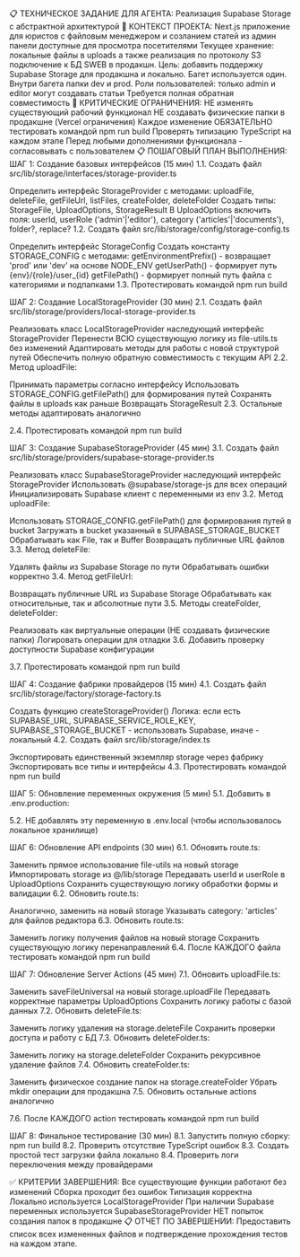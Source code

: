 📋 ТЕХНИЧЕСКОЕ ЗАДАНИЕ ДЛЯ АГЕНТА: Реализация Supabase Storage с абстрактной архитектурой
🎯 КОНТЕКСТ ПРОЕКТА:
Next.js приложение для юристов с файловым менеджером и созланием статей из админ панели доступные для просмотра посетителями
Текущее хранение: локальные файлы в uploads а также реализация по протоколу S3 подключение к БД SWEB в продакшн.
Цель: добавить поддержку Supabase Storage для продакшна и локально. Багет используется один. Внутри багета папки dev и prod.
Роли пользователей: только admin и editor могут создавать статьи
Требуется полная обратная совместимость
🚫 КРИТИЧЕСКИЕ ОГРАНИЧЕНИЯ:
НЕ изменять существующий рабочий функционал
НЕ создавать физические папки в продакшне (Vercel ограничения)
Каждое изменение ОБЯЗАТЕЛЬНО тестировать командой npm run build
Проверять типизацию TypeScript на каждом этапе
Перед любыми дополнениями функционала - согласовывать с пользователем
📋 ПОШАГОВЫЙ ПЛАН ВЫПОЛНЕНИЯ:
ШАГ 1: Создание базовых интерфейсов (15 мин)
1.1. Создать файл src/lib/storage/interfaces/storage-provider.ts

Определить интерфейс StorageProvider с методами: uploadFile, deleteFile, getFileUrl, listFiles, createFolder, deleteFolder
Создать типы: StorageFile, UploadOptions, StorageResult
В UploadOptions включить поля: userId, userRole ('admin'|'editor'), category ('articles'|'documents'), folder?, replace?
1.2. Создать файл src/lib/storage/config/storage-config.ts

Определить интерфейс StorageConfig
Создать константу STORAGE_CONFIG с методами:
getEnvironmentPrefix() - возвращает 'prod' или 'dev' на основе NODE_ENV
getUserPath() - формирует путь {env}/{role}/user_{id}
getFilePath() - формирует полный путь файла с категориями и подпапками
1.3. Протестировать командой npm run build

ШАГ 2: Создание LocalStorageProvider (30 мин)
2.1. Создать файл src/lib/storage/providers/local-storage-provider.ts

Реализовать класс LocalStorageProvider наследующий интерфейс StorageProvider
Перенести ВСЮ существующую логику из file-utils.ts без изменений
Адаптировать методы для работы с новой структурой путей
Обеспечить полную обратную совместимость с текущим API
2.2. Метод uploadFile:

Принимать параметры согласно интерфейсу
Использовать STORAGE_CONFIG.getFilePath() для формирования путей
Сохранять файлы в uploads как раньше
Возвращать StorageResult
2.3. Остальные методы адаптировать аналогично

2.4. Протестировать командой npm run build

ШАГ 3: Создание SupabaseStorageProvider (45 мин)
3.1. Создать файл src/lib/storage/providers/supabase-storage-provider.ts

Реализовать класс SupabaseStorageProvider наследующий интерфейс StorageProvider
Использовать @supabase/storage-js для всех операций
Инициализировать Supabase клиент с переменными из env
3.2. Метод uploadFile:

Использовать STORAGE_CONFIG.getFilePath() для формирования путей в bucket
Загружать в bucket указанный в SUPABASE_STORAGE_BUCKET
Обрабатывать как File, так и Buffer
Возвращать публичные URL файлов
3.3. Метод deleteFile:

Удалять файлы из Supabase Storage по пути
Обрабатывать ошибки корректно
3.4. Метод getFileUrl:

Возвращать публичные URL из Supabase Storage
Обрабатывать как относительные, так и абсолютные пути
3.5. Методы createFolder, deleteFolder:

Реализовать как виртуальные операции (НЕ создавать физические папки)
Логировать операции для отладки
3.6. Добавить проверку доступности Supabase конфигурации

3.7. Протестировать командой npm run build

ШАГ 4: Создание фабрики провайдеров (15 мин)
4.1. Создать файл src/lib/storage/factory/storage-factory.ts

Создать функцию createStorageProvider()
Логика: если есть SUPABASE_URL, SUPABASE_SERVICE_ROLE_KEY, SUPABASE_STORAGE_BUCKET - использовать Supabase, иначе - локальный
4.2. Создать файл src/lib/storage/index.ts

Экспортировать единственный экземпляр storage через фабрику
Экспортировать все типы и интерфейсы
4.3. Протестировать командой npm run build

ШАГ 5: Обновление переменных окружения (5 мин)
5.1. Добавить в .env.production:

5.2. НЕ добавлять эту переменную в .env.local (чтобы использовалось локальное хранилище)

ШАГ 6: Обновление API endpoints (30 мин)
6.1. Обновить route.ts:

Заменить прямое использование file-utils на новый storage
Импортировать storage из @/lib/storage
Передавать userId и userRole в UploadOptions
Сохранить существующую логику обработки формы и валидации
6.2. Обновить route.ts:

Аналогично, заменить на новый storage
Указывать category: 'articles' для файлов редактора
6.3. Обновить route.ts:

Заменить логику получения файлов на новый storage
Сохранить существующую логику перенаправлений
6.4. После КАЖДОГО файла тестировать командой npm run build

ШАГ 7: Обновление Server Actions (45 мин)
7.1. Обновить uploadFile.ts:

Заменить saveFileUniversal на новый storage.uploadFile
Передавать корректные параметры UploadOptions
Сохранить логику работы с базой данных
7.2. Обновить deleteFile.ts:

Заменить логику удаления на storage.deleteFile
Сохранить проверки доступа и работу с БД
7.3. Обновить deleteFolder.ts:

Заменить логику на storage.deleteFolder
Сохранить рекурсивное удаление файлов
7.4. Обновить createFolder.ts:

Заменить физическое создание папок на storage.createFolder
Убрать mkdir операции для продакшна
7.5. Обновить остальные actions аналогично

7.6. После КАЖДОГО action тестировать командой npm run build

ШАГ 8: Финальное тестирование (30 мин)
8.1. Запустить полную сборку: npm run build 8.2. Проверить отсутствие TypeScript ошибок 8.3. Создать простой тест загрузки файла локально 8.4. Проверить логи переключения между провайдерами

✅ КРИТЕРИИ ЗАВЕРШЕНИЯ:
Все существующие функции работают без изменений
Сборка проходит без ошибок
Типизация корректна
Локально используется LocalStorageProvider
При наличии Supabase переменных используется SupabaseStorageProvider
НЕТ попыток создания папок в продакшне
📋 ОТЧЕТ ПО ЗАВЕРШЕНИИ:
Предоставить список всех измененных файлов и подтверждение прохождения тестов на каждом этапе.